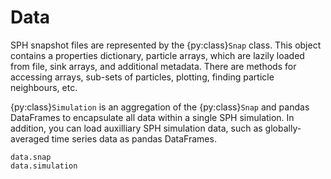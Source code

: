 # Data

SPH snapshot files are represented by the {py:class}`Snap` class. This object
contains a properties dictionary, particle arrays, which are lazily loaded from
file, sink arrays, and additional metadata. There are methods for accessing
arrays, sub-sets of particles, plotting, finding particle neighbours, etc.

{py:class}`Simulation` is an aggregation of the {py:class}`Snap` and pandas
DataFrames to encapsulate all data within a single SPH simulation. In addition,
you can load auxilliary SPH simulation data, such as globally-averaged time
series data as pandas DataFrames.

```{toctree}
data.snap
data.simulation
```
